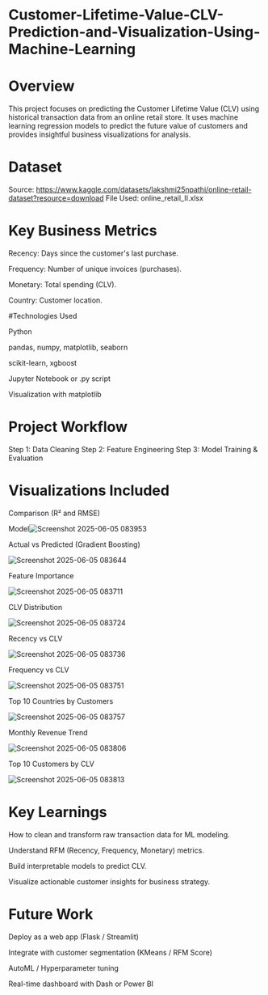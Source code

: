 # Customer-Lifetime-Value-CLV-Prediction-and-Visualization-Using-Machine-Learning

# Overview

This project focuses on predicting the Customer Lifetime Value (CLV) using historical transaction data from an online retail store. It uses machine learning regression models to predict the future value of customers and provides insightful business visualizations for analysis.

# Dataset

Source: https://www.kaggle.com/datasets/lakshmi25npathi/online-retail-dataset?resource=download
File Used: online_retail_II.xlsx


# Key Business Metrics

Recency: Days since the customer's last purchase.

Frequency: Number of unique invoices (purchases).

Monetary: Total spending (CLV).

Country: Customer location.

#Technologies Used

Python

pandas, numpy, matplotlib, seaborn

scikit-learn, xgboost

Jupyter Notebook or .py script

Visualization with matplotlib

# Project Workflow

Step 1: Data Cleaning
Step 2: Feature Engineering
Step 3: Model Training & Evaluation

# Visualizations Included

Comparison (R² and RMSE)

Model![Screenshot 2025-06-05 083953](https://github.com/user-attachments/assets/0216e137-02ee-45c8-b0d7-975d6652f4dc)

Actual vs Predicted (Gradient Boosting)

![Screenshot 2025-06-05 083644](https://github.com/user-attachments/assets/ea5b736e-c5d6-46f9-b603-e2240056827d)

Feature Importance

![Screenshot 2025-06-05 083711](https://github.com/user-attachments/assets/3035bea3-f895-43bd-9671-70b92728a26f)

CLV Distribution

![Screenshot 2025-06-05 083724](https://github.com/user-attachments/assets/ae5e43d4-7020-4400-b532-7cc6301ddd8e)

Recency vs CLV

![Screenshot 2025-06-05 083736](https://github.com/user-attachments/assets/5cb32335-8605-441b-8185-81fa3f1c902c)

Frequency vs CLV

![Screenshot 2025-06-05 083751](https://github.com/user-attachments/assets/a6fc87df-0e4e-4ca6-bdf0-506bdf030c2c)

Top 10 Countries by Customers

![Screenshot 2025-06-05 083757](https://github.com/user-attachments/assets/d1f478a1-0235-4eb7-a179-737cc38357f1)

Monthly Revenue Trend

![Screenshot 2025-06-05 083806](https://github.com/user-attachments/assets/a334c757-9081-4142-9a2c-57f4303f2087)

Top 10 Customers by CLV

![Screenshot 2025-06-05 083813](https://github.com/user-attachments/assets/0ba36987-914c-40fc-9a5e-47c17334f85f)

# Key Learnings
How to clean and transform raw transaction data for ML modeling.

Understand RFM (Recency, Frequency, Monetary) metrics.

Build interpretable models to predict CLV.

Visualize actionable customer insights for business strategy.

# Future Work
Deploy as a web app (Flask / Streamlit)

Integrate with customer segmentation (KMeans / RFM Score)

AutoML / Hyperparameter tuning

Real-time dashboard with Dash or Power BI
